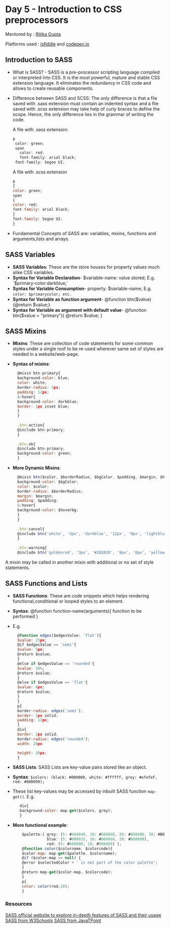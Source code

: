 # Day 5 - Introduction to CSS preprocessors

Mentored by : [Ritika Gupta](https://www.linkedin.com/in/gritika1906/)

Platforms used : [jsfiddle](https://jsfiddle.net/) and [codepen.io](https://codepen.io/collection/AQPkmq )

## Introduction to SASS

* What is SASS? - SASS is a pre-processor scripting language compiled or interpreted into CSS. It is the most powerful, mature and stable CSS extension language. It eliminates the redundancy in CSS code and allows to create reusable components.
* Difference between SASS and SCSS: The only difference is that a file saved with .sass extension must contain an indented syntax and a file saved with .scss extension may take help of curly braces to define the scope. Hence, the only difference lies in the grammar of writing the code.

    A file with .sass extension:
    ```javascript
    p
     color: green;
     span
       color: red;
       font-family: arial black;
     font-family: Segoe UI;
    ```
    
    A file with .scss extension
    ```javascript
    p
    {
    color: green;
    span
    {
    color: red;
    font-family: arial black;
    }
    font-family: Segoe UI;
    }
    ```
* Fundamental Concepts of SASS are: variables, mixins, functions and arguments,lists and arrays.

## SASS Variables

* **SASS Variables**: These are the store houses for property values much alike CSS variables.
* **Syntax for Variable Declaration**- $variable-name: value stored; E.g. `$primary-color:darkblue;`
* **Syntax for Variable Consumption**- property: $variable-name; E.g. `color: $primarycolor; etc.`
* **Syntax for Variable as function argument**- @function btn($value){@return $value;}
* **Syntax for Variable as argument with default value**- @function btn($value = "primary"){ @return $value; }

## SASS Mixins

* **Mixins**: These are collection of code statements for some common styles under a single roof to be re-used wherever same set of styles are needed in a website/web-page.

* **Syntax of mixins**:

    ```javascript
      @mixin btn-primary{
      background-color: blue;
      color: white;
      border-radius: 3px;
      padding: 12px;
      &:hover{
      background-color: darkblue;
      border: 1px inset blue;
      }
      }
      
      .btn-action{
      @include btn-primary;
      }
      
      .btn-ok{
      @include btn-primary;
      background-color: green;
      }
    ```
    
* **More Dynamic Mixins**:

    ```javascript
      @mixin btn($color, $borderRadius, $bgColor, $padding, $margin, $hoverbg){
      background-color: $bgColor;
      color: $color;
      border-radius: $borderRadius;
      margin: $margin;
      padding: $padding;
      &:hover{
      background-color: $hoverbg;
      }
      }
      
      .btn-cancel{
      @include btn('white', '3px', 'darkblue', '12px', '0px', 'lightblue');
      }
      
      .btn-warning{
      @include btn('goldenrod', '3px', '#202020', '8px', '0px', 'yellow'); }
    ```

A mixin may be called in another mixin with additional or no set of style statements.

## SASS Functions and Lists

* **SASS Functions**: These are code snippets which helps rendering functional,conditional or looped styles to an element.
* **Syntax**: @function function-name(arguments){ function to be performed }
* E.g.
  ```javascript
    @function edges($edgesValue: 'flat'){
    $value: 25px;
    @if $edgesValue == 'semi'{
    $value: 5px;
    @return $value;
    }
    @else if $edgesValue == 'rounded'{
    $value: 50%;
    @return $value;
    }
    @else if $edgesValue == 'flat'{
    $value: 0px;
    @return $value;
    }
    }
    p{
    border-radius: edges('semi');
    border: 1px solid;
    padding: 12px;
    }
    div{
    border: 2px solid;
    border-radius: edges('rounded');
    width: 20px

    height: 20px;
    }
   ```
   
* **SASS Lists**: SASS Lists are key-value pairs stored like an object.

* **Syntax**: `$colors: (black: #000000, white: #ffffff, grey: #efefef, red: #000099);`

* These list key-values may be accessed by inbuilt SASS function `map-get()`. E.g. 
  ```Javascript
     div{
     background-color: map-get($colors, grey);
     }
  ```

* **More functional example**:
  ```javascript
      $palette:( grey: (5: #404040, 10: #606060, 20: #808080, 30: #B0B0B0, 40: #D0D0D0), 
                 blue: (5: #000033, 10: #000066, 20: #000099), 
                 red: (5: #660000, 10: #990000) );
      @function color($colorname, $colorcode){
      $color-map: map-get($palette, $colorname);
      @if ($color-map == null) {
      @error $selectedColor + ' is not part of the color palette';
      }
      @return map-get($color-map, $colorcode);
      }
      p{
      color: color(red,10);
      }
   ```  
### Resources

[SASS official website to explore in-depth features of SASS and their usage]( https://sass-lang.com/guide)
[SASS from W3Schools]( https://www.w3schools.com/sass/)
[SASS from JavaTPoint]( https://www.javatpoint.com/sass-tutorial)
